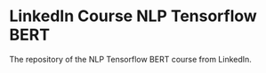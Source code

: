 # LinkedIn Course NLP Tensorflow BERT
The repository of the NLP Tensorflow BERT course from LinkedIn.
